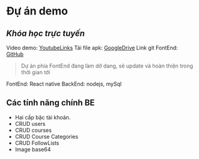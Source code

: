 # Đự án demo
## _Khóa học trực tuyến_

Video demo: [YoutubeLinks](https://www.youtube.com/watch?v=4SuyxXWjOZc)
Tải file apk: [GoogleDrive](https://drive.google.com/file/d/1p9ta8c_Mjk7qjY0ELA9rCN7gLolm8v3y/view?usp=sharing)
Link git FontEnd: [GitHub](https://github.com/toanho1104/ProjectX-A3175)

>Dự án phía FontEnd đang làm dở dang, sẽ update và hoàn thiện trong thời gian tới

FontEnd: React native
BackEnd: nodejs, mySql

## Các tính năng chính BE

- Hai cấp bậc tài khoản.
- CRUD users
- CRUD courses
- CRUD Course Categories
- CRUD FollowLists
- Image base64